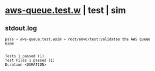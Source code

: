 # [aws-queue.test.w](../../../../../../examples/tests/sdk_tests/queue/aws-queue.test.w) | test | sim

## stdout.log
```log
pass ─ aws-queue.test.wsim » root/env0/test:validates the AWS queue name
 
 
Tests 1 passed (1)
Test Files 1 passed (1)
Duration <DURATION>
```

